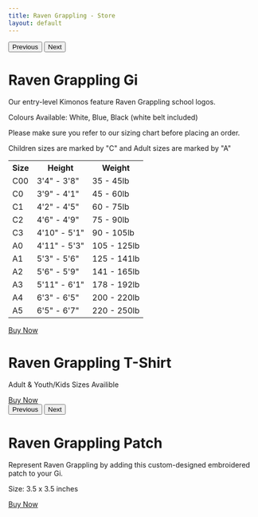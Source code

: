 ```yaml
---
title: Raven Grappling - Store
layout: default
---
```


<div class="container py-5 px-5 p-lg-5">
  <div class="row">
    <div class="col-lg mb-5">
      <div id="rg-gallery" class="carousel carousel-dark slide">
        <div class="carousel-inner">
          <div class="carousel-item active">
            <img src="/assets/images/store/gi1.jpg" class="d-block img-thumbnail rounded w-100" alt="">
          </div>
          <div class="carousel-item">
            <img src="/assets/images/store/gi2.jpg" class="d-block img-thumbnail rounded w-100" alt="">
          </div>
          <div class="carousel-item">
            <img src="/assets/images/store/gi3.jpg" class="d-block img-thumbnail rounded w-100" alt="">
          </div>
        </div>
        <button class="carousel-control-prev" type="button" data-bs-target="#rg-gallery" data-bs-slide="prev">
          <span class="carousel-control-prev-icon" aria-hidden="true"></span>
          <span class="visually-hidden">Previous</span>
        </button>
        <button class="carousel-control-next" type="button" data-bs-target="#rg-gallery" data-bs-slide="next">
          <span class="carousel-control-next-icon" aria-hidden="true"></span>
          <span class="visually-hidden">Next</span>
        </button>
      </div>
    </div>
    <div class="col-lg">
      <h1 class="text-center">
        Raven Grappling Gi
      </h1>
      <p>
        Our entry-level Kimonos feature Raven Grappling school logos.
      </p>
      <p>
        Colours Available: White, Blue, Black (white belt included)
      </p>
      <p>
        Please make sure you refer to our sizing chart before placing an order.  
      </p>
      <p>
        Children sizes are marked by "C" and Adult sizes are marked by "A"
      </p>
      <table class="table table-striped table-sm">
        <tr>
          <th>Size</th>
          <th>Height</th>
          <th>Weight</th>
        </tr>
        <tr>
          <td>C00</td>
          <td>3'4" - 3'8"</td>
          <td>35 - 45lb</td>
        </tr>
        <tr>
          <td>C0</td>
          <td>3'9" - 4'1"</td>
          <td>45 - 60lb</td>
        </tr>
        <tr>
          <td>C1</td>
          <td>4'2" - 4'5"</td>
          <td>60 - 75lb</td>
        </tr>
        <tr>
          <td>C2</td>
          <td>4'6" - 4'9"</td>
          <td>75 - 90lb</td>
        </tr>
        <tr>
          <td>C3</td>
          <td>4'10" - 5'1"</td>
          <td>90 - 105lb</td>
        </tr>
        <tr>
          <td>A0</td>
          <td>4'11" - 5'3"</td>
          <td>105 - 125lb</td>
        </tr>
        <tr>
          <td>A1</td>
          <td>5'3" - 5'6"</td>
          <td>125 - 141lb</td>
        </tr>
        <tr>
          <td>A2</td>
          <td>5'6" - 5'9"</td>
          <td>141 - 165lb</td>
        </tr>
        <tr>
          <td>A3</td>
          <td>5'11" - 6'1"</td>
          <td>178 - 192lb</td>
        </tr>
        <tr>
          <td>A4</td>
          <td>6'3" - 6'5"</td>
          <td>200 - 220lb</td>
        </tr>
        <tr>
          <td>A5</td>
          <td>6'5" - 6'7"</td>
          <td>220 - 250lb</td>
        </tr>
      </table>
      <div class="container py-4 px-4 p-lg-4 text-center">
        <a class="rg-button" href="https://ravengrappling.pushpress.com/open/purchase/prd_7fbce6c52c08b8">
          Buy Now
        </a>
      </div>
    </div>
  </div>
</div>

  <div class="container py-6 px-5 p-lg-6">
    <div class="row">
      <div class="col-lg mb-5">
        <img src="/assets/images/store/Raven T-Shirt1.jpg" class="d-block img-thumbnail rounded w-100" alt="">
      </div>
      <div class="col-lg">
        <h1 class="text-center">
          Raven Grappling T-Shirt
        </h1>
        <p>
          Adult & Youth/Kids Sizes Availible
        </p>
          <div class="container py-4 px-4 p-lg-4 text-center">
          <a class="rg-button" href="https://ravengrappling.pushpress.com/open/purchase/prd_1b6be7b7cb32ce">
            Buy Now
          </a>
          </div>
      </div>
    </div>
  </div>      

  <div class="container py-6 px-5 p-lg-6">
    <div class="row">
      <div class="col-lg mb-5">
        <div id="rg-gallery1" class="carousel carousel-dark slide">
          <div class="carousel-inner">
            <div class="carousel-item active">
              <img src="/assets/images/store/patch2.jpg" class="d-block img-thumbnail rounded w-100" alt="">
            </div>
            <div class="carousel-item">
              <img src="/assets/images/store/patch3.jpg" class="d-block img-thumbnail rounded w-100" alt="">
            </div>
          </div>
          <button class="carousel-control-prev" type="button" data-bs-target="#rg-gallery1" data-bs-slide="prev">
            <span class="carousel-control-prev-icon" aria-hidden="true"></span>
            <span class="visually-hidden">Previous</span>
          </button>
          <button class="carousel-control-next" type="button" data-bs-target="#rg-gallery1" data-bs-slide="next">
            <span class="carousel-control-next-icon" aria-hidden="true"></span>
            <span class="visually-hidden">Next</span>
          </button>
        </div>
      </div>
      <div class="col-lg">
        <h1 class="text-center">
          Raven Grappling Patch
        </h1>
        <p>
          Represent Raven Grappling by adding this custom-designed embroidered patch to your Gi.
        </p>
        <p>
          Size: 3.5 x 3.5 inches
        </p>
          <div class="container py-4 px-4 p-lg-4 text-center">
          <a class="rg-button" href="https://ravengrappling.pushpress.com/open/purchase/prd_963b07d2ded6f1">
            Buy Now
          </a>
          </div>
      </div>
    </div>
  </div>  
